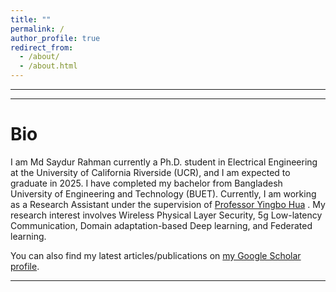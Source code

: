```yaml
---
title: ""
permalink: /
author_profile: true
redirect_from: 
  - /about/
  - /about.html
---
```

---
---

Bio
======
I am Md Saydur Rahman currently a Ph.D. student in Electrical Engineering at the University of California Riverside (UCR), and I am expected to graduate in 2025. I have completed my bachelor from Bangladesh University of Engineering and Technology (BUET). Currently, I am working as a Research Assistant under the supervision of [Professor Yingbo Hua](https://intra.ece.ucr.edu/~yhua/) 
. My research interest involves Wireless Physical Layer Security, 5g Low-latency Communication, Domain adaptation-based Deep learning, and Federated learning. 
<div class="wordwrap">  You can also find my latest articles/publications on  <a href="https://scholar.google.com/citations?user=Zbf4zyUAAAAJ&hl=en&authuser=1">my Google Scholar profile</a>. </div>


---

